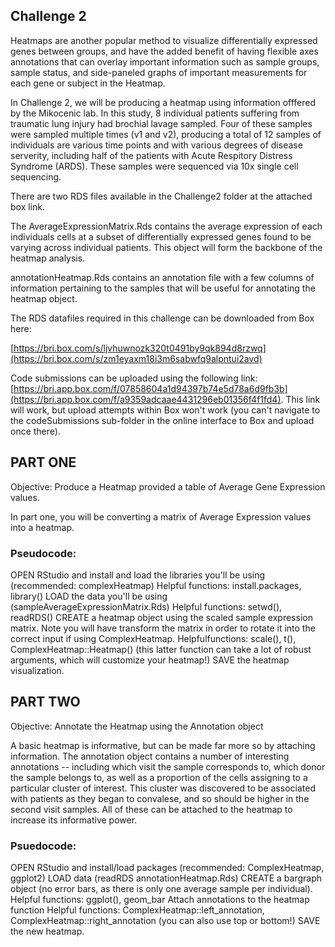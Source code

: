 ## Challenge 2

Heatmaps are another popular method to visualize differentially expressed genes between groups, and have the added benefit of having flexible axes annotations that can overlay important information such as sample groups, sample status, and side-paneled graphs of important measurements for each gene or subject in the Heatmap.

In Challenge 2, we will be producing a heatmap using information offfered by the Mikocenic lab. In this study, 8 individual patients suffering from traumatic lung injury had brochial lavage sampled. Four of these samples were sampled multiple times (v1 and v2), producing a total of 12 samples of individuals are various time points and with various degrees of disease serverity, including half of the patients with Acute Respitory Distress Syndrome (ARDS). These samples were sequenced via 10x single cell sequencing.

There are two RDS files available in the Challenge2 folder at the attached box link.

The AverageExpressionMatrix.Rds contains the average expression of each individuals cells at a subset of differentially expressed genes found to be varying across individual patients. This object will form the backbone of the heatmap analysis.

annotationHeatmap.Rds contains an annotation file with a few columns of information pertaining to the samples that will be useful for annotating the heatmap object.

The RDS datafiles required in this challenge can be downloaded from Box here:

[https://bri.box.com/s/ljvhuwnozk320t0491by9qk894d8rzwq](https://bri.box.com/s/zm1eyaxm18i3m6sabwfq9alpntui2avd)

Code submissions can be uploaded using the following link: [https://bri.app.box.com/f/07858604a1d94397b74e5d78a6d9fb3b](https://bri.app.box.com/f/a9359adcaae4431296eb01356f4f1fd4). This link will work, but upload attempts within Box won't work (you can't navigate to the codeSubmissions sub-folder in the online interface to Box and upload once there).

## PART ONE

Objective: Produce a Heatmap provided a table of Average Gene Expression values.

In part one, you will be converting a matrix of Average Expression values into a heatmap.

### Pseudocode:

OPEN RStudio and install and load the libraries you'll be using (recommended: complexHeatmap)
Helpful functions: install.packages, library()
LOAD the data you'll be using (sampleAverageExpressionMatrix.Rds)
Helpful functions: setwd(), readRDS()
CREATE a heatmap object using the scaled sample expression matrix. Note you will have transform the matrix in order to rotate it into the correct input if using ComplexHeatmap.
Helpfulfunctions: scale(), t(), ComplexHeatmap::Heatmap() (this latter function can take a lot of robust arguments, which will customize your heatmap!)
SAVE the heatmap visualization.

## PART TWO

Objective: Annotate the Heatmap using the Annotation object

A basic heatmap is informative, but can be made far more so by attaching information. The annotation object contains a number of interesting annotations -- including which visit the sample corresponds to, which donor the sample belongs to, as well as a proportion of the cells assigning to a particular cluster of interest. This cluster was discovered to be associated with patients as they began to convalese, and so should be higher in the second visit samples. All of these can be attached to the heatmap to increase its informative power.

### Psuedocode:

OPEN RStudio and install/load packages (recommended: ComplexHeatmap, ggplot2)
LOAD data (readRDS annotationHeatmap.Rds)
CREATE a bargraph object (no error bars, as there is only one average sample per individual).
Helpful functions: ggplot(), geom_bar
Attach annotations to the heatmap function
Helpful functions: ComplexHeatmap::left_annotation, ComplexHeatmap::right_annotation (you can also use top or bottom!)
SAVE the new heatmap.
